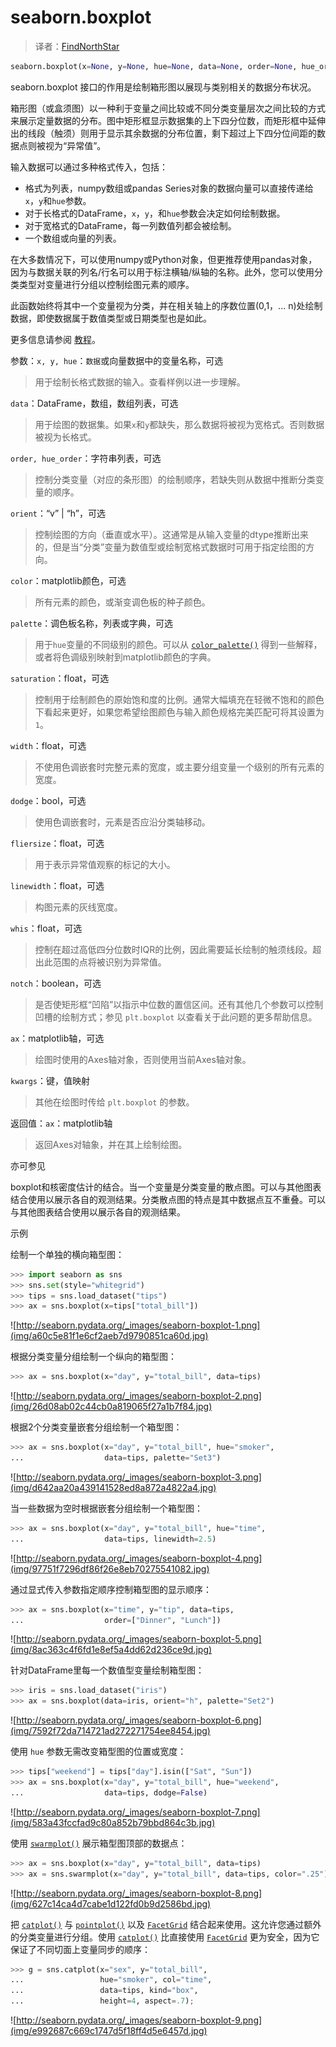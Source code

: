 # seaborn.boxplot

> 译者：[FindNorthStar](https://github.com/FindNorthStar)

```py
seaborn.boxplot(x=None, y=None, hue=None, data=None, order=None, hue_order=None, orient=None, color=None, palette=None, saturation=0.75, width=0.8, dodge=True, fliersize=5, linewidth=None, whis=1.5, notch=False, ax=None, **kwargs)
```

seaborn.boxplot 接口的作用是绘制箱形图以展现与类别相关的数据分布状况。

箱形图（或盒须图）以一种利于变量之间比较或不同分类变量层次之间比较的方式来展示定量数据的分布。图中矩形框显示数据集的上下四分位数，而矩形框中延伸出的线段（触须）则用于显示其余数据的分布位置，剩下超过上下四分位间距的数据点则被视为“异常值”。

输入数据可以通过多种格式传入，包括：

*   格式为列表，numpy数组或pandas Series对象的数据向量可以直接传递给`x`，`y`和`hue`参数。
*   对于长格式的DataFrame，`x`，`y`，和`hue`参数会决定如何绘制数据。
*   对于宽格式的DataFrame，每一列数值列都会被绘制。
*   一个数组或向量的列表。

在大多数情况下，可以使用numpy或Python对象，但更推荐使用pandas对象，因为与数据关联的列名/行名可以用于标注横轴/纵轴的名称。此外，您可以使用分类类型对变量进行分组以控制绘图元素的顺序。

此函数始终将其中一个变量视为分类，并在相关轴上的序数位置(0,1，... n)处绘制数据，即使数据属于数值类型或日期类型也是如此。

更多信息请参阅 [教程](../tutorial/categorical.html#categorical-tutorial)。

参数：`x, y, hue`：`数据`或向量数据中的变量名称，可选

> 用于绘制长格式数据的输入。查看样例以进一步理解。

`data`：DataFrame，数组，数组列表，可选

> 用于绘图的数据集。如果`x`和`y`都缺失，那么数据将被视为宽格式。否则数据被视为长格式。

`order, hue_order`：字符串列表，可选

> 控制分类变量（对应的条形图）的绘制顺序，若缺失则从数据中推断分类变量的顺序。

`orient`：“v” &#124; “h”，可选

> 控制绘图的方向（垂直或水平）。这通常是从输入变量的dtype推断出来的，但是当“分类”变量为数值型或绘制宽格式数据时可用于指定绘图的方向。

`color`：matplotlib颜色，可选

> 所有元素的颜色，或渐变调色板的种子颜色。

`palette`：调色板名称，列表或字典，可选

> 用于`hue`变量的不同级别的颜色。可以从 [`color_palette()`](seaborn.color_palette.html#seaborn.color_palette "seaborn.color_palette") 得到一些解释，或者将色调级别映射到matplotlib颜色的字典。

`saturation`：float，可选

> 控制用于绘制颜色的原始饱和度的比例。通常大幅填充在轻微不饱和的颜色下看起来更好，如果您希望绘图颜色与输入颜色规格完美匹配可将其设置为`1`。

`width`：float，可选

> 不使用色调嵌套时完整元素的宽度，或主要分组变量一个级别的所有元素的宽度。

`dodge`：bool，可选

> 使用色调嵌套时，元素是否应沿分类轴移动。

`fliersize`：float，可选

> 用于表示异常值观察的标记的大小。

`linewidth`：float，可选

> 构图元素的灰线宽度。

`whis`：float，可选

> 控制在超过高低四分位数时IQR的比例，因此需要延长绘制的触须线段。超出此范围的点将被识别为异常值。

`notch`：boolean，可选

> 是否使矩形框“凹陷”以指示中位数的置信区间。还有其他几个参数可以控制凹槽的绘制方式；参见 `plt.boxplot` 以查看关于此问题的更多帮助信息。

`ax`：matplotlib轴，可选

> 绘图时使用的Axes轴对象，否则使用当前Axes轴对象。

`kwargs`：键，值映射

> 其他在绘图时传给 `plt.boxplot` 的参数。


返回值：`ax`：matplotlib轴

> 返回Axes对轴象，并在其上绘制绘图。



亦可参见

boxplot和核密度估计的结合。当一个变量是分类变量的散点图。可以与其他图表结合使用以展示各自的观测结果。分类散点图的特点是其中数据点互不重叠。可以与其他图表结合使用以展示各自的观测结果。

示例

绘制一个单独的横向箱型图：

```py
>>> import seaborn as sns
>>> sns.set(style="whitegrid")
>>> tips = sns.load_dataset("tips")
>>> ax = sns.boxplot(x=tips["total_bill"])

```

![http://seaborn.pydata.org/_images/seaborn-boxplot-1.png](img/a60c5e81f1e6cf2aeb7d9790851ca60d.jpg)

根据分类变量分组绘制一个纵向的箱型图：

```py
>>> ax = sns.boxplot(x="day", y="total_bill", data=tips)

```

![http://seaborn.pydata.org/_images/seaborn-boxplot-2.png](img/26d08ab02c44cb0a819065f27a1b7f84.jpg)

根据2个分类变量嵌套分组绘制一个箱型图：

```py
>>> ax = sns.boxplot(x="day", y="total_bill", hue="smoker",
...                  data=tips, palette="Set3")

```

![http://seaborn.pydata.org/_images/seaborn-boxplot-3.png](img/d642aa20a439141528ed8a872a4822a4.jpg)

当一些数据为空时根据嵌套分组绘制一个箱型图：

```py
>>> ax = sns.boxplot(x="day", y="total_bill", hue="time",
...                  data=tips, linewidth=2.5)

```

![http://seaborn.pydata.org/_images/seaborn-boxplot-4.png](img/97751f7296df86f26e8eb70275541082.jpg)

通过显式传入参数指定顺序控制箱型图的显示顺序：

```py
>>> ax = sns.boxplot(x="time", y="tip", data=tips,
...                  order=["Dinner", "Lunch"])

```

![http://seaborn.pydata.org/_images/seaborn-boxplot-5.png](img/8ac363c4f6fd1e8ef5a4dd62d236ce9d.jpg)

针对DataFrame里每一个数值型变量绘制箱型图：

```py
>>> iris = sns.load_dataset("iris")
>>> ax = sns.boxplot(data=iris, orient="h", palette="Set2")

```

![http://seaborn.pydata.org/_images/seaborn-boxplot-6.png](img/7592f72da714721ad272271754ee8454.jpg)

使用 `hue` 参数无需改变箱型图的位置或宽度：

```py
>>> tips["weekend"] = tips["day"].isin(["Sat", "Sun"])
>>> ax = sns.boxplot(x="day", y="total_bill", hue="weekend",
...                  data=tips, dodge=False)

```

![http://seaborn.pydata.org/_images/seaborn-boxplot-7.png](img/583a43fccfad9c80a852b79bbd864c3b.jpg)

使用 [`swarmplot()`](seaborn.swarmplot.html#seaborn.swarmplot "seaborn.swarmplot") 展示箱型图顶部的数据点：

```py
>>> ax = sns.boxplot(x="day", y="total_bill", data=tips)
>>> ax = sns.swarmplot(x="day", y="total_bill", data=tips, color=".25")

```

![http://seaborn.pydata.org/_images/seaborn-boxplot-8.png](img/627c14ca4d7cabe1d122fd0b9d2586bd.jpg)

把 [`catplot()`](seaborn.catplot.html#seaborn.catplot "seaborn.catplot") 与 [`pointplot()`](seaborn.pointplot.html#seaborn.pointplot "seaborn.pointplot") 以及 [`FacetGrid`](seaborn.FacetGrid.html#seaborn.FacetGrid "seaborn.FacetGrid") 结合起来使用。这允许您通过额外的分类变量进行分组。使用 [`catplot()`](seaborn.catplot.html#seaborn.catplot "seaborn.catplot") 比直接使用 [`FacetGrid`](seaborn.FacetGrid.html#seaborn.FacetGrid "seaborn.FacetGrid") 更为安全，因为它保证了不同切面上变量同步的顺序：

```py
>>> g = sns.catplot(x="sex", y="total_bill",
...                 hue="smoker", col="time",
...                 data=tips, kind="box",
...                 height=4, aspect=.7);

```

![http://seaborn.pydata.org/_images/seaborn-boxplot-9.png](img/e992687c669c1747d5f18ff4d5e6457d.jpg)